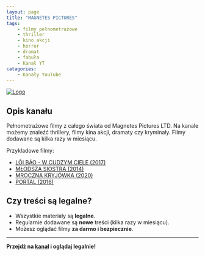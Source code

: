 ```yaml
---
layout: page
title: "MAGNETES PICTURES"
tags: 
    - filmy pełnometrażowe
    - thriller
    - kino akcji
    - horror
    - dramat
    - fabuła
    - Kanał YT
catagories:
    - Kanały YouTube
---
```

[![Logo](https://yt3.googleusercontent.com/HJ6vodlJJ8gbbTTKcaah1ibaAKSzepraJZmTssLlzzoryVJ-oz7QjqrbzrrLKfisQyi9y5Am=s160-c-k-c0x00ffffff-no-rj)](https://www.youtube.com/@MagnetesPictures)
## Opis kanału

Pełnometrażowe filmy z całego świata od Magnetes Pictures LTD. 
Na kanale możemy znaleźć thrillery, filmy kina akcji, dramaty czy kryminały. Filmy dodawane są kilka razy w miesiącu.

Przykładowe filmy:
- [LÔI BÁO - W CUDZYM CIELE (2017)](https://www.youtube.com/watch?v=025QN9OBx-I&t=6334s)
- [MŁODSZA SIOSTRA (2014) ](https://www.youtube.com/watch?v=ly5KGKwqK7o)
- [MROCZNA KRYJÓWKA (2020)](https://www.youtube.com/watch?v=TsSpiO58L8w)
- [PORTAL (2016)](https://www.youtube.com/watch?v=hKfG7GBJASo)

## Czy treści są legalne?

- Wszystkie materiały są **legalne**.
- Regularnie dodawane są **nowe** treści (kilka razy w miesiącu).
- Możesz oglądać filmy **za darmo i bezpiecznie**.

---

**Przejdź na [kanał](https://www.youtube.com/@MagnetesPictures) i oglądaj legalnie!**
